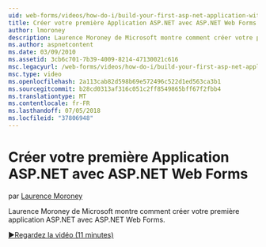 ```yaml
---
uid: web-forms/videos/how-do-i/build-your-first-asp-net-application-with-asp-net-web-forms
title: Créer votre première Application ASP.NET avec ASP.NET Web Forms | Microsoft Docs
author: lmoroney
description: Laurence Moroney de Microsoft montre comment créer votre première application ASP.NET avec ASP.NET Web Forms.
ms.author: aspnetcontent
ms.date: 03/09/2010
ms.assetid: 3cb6c701-7b39-4009-8214-47130021c616
msc.legacyurl: /web-forms/videos/how-do-i/build-your-first-asp-net-application-with-asp-net-web-forms
msc.type: video
ms.openlocfilehash: 2a113cab82d598b69e572496c522d1ed563ca3b1
ms.sourcegitcommit: b28cd0313af316c051c2ff8549865bff67f2fbb4
ms.translationtype: MT
ms.contentlocale: fr-FR
ms.lasthandoff: 07/05/2018
ms.locfileid: "37806948"
---
```

<a name="build-your-first-aspnet-application-with-aspnet-web-forms"></a>Créer votre première Application ASP.NET avec ASP.NET Web Forms
====================
par [Laurence Moroney](https://github.com/lmoroney)

Laurence Moroney de Microsoft montre comment créer votre première application ASP.NET avec ASP.NET Web Forms.

[&#9654;Regardez la vidéo (11 minutes)](https://channel9.msdn.com/Blogs/ASP-NET-Site-Videos/build-your-first-asp-net-application-with-asp-net-web-forms)
